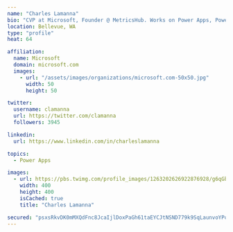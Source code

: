 ```yaml
---
name: "Charles Lamanna"
bio: "CVP at Microsoft, Founder @ MetricsHub. Works on Power Apps, Power Automate, Power Virtual Agent, Common Data Service and Dynamics 365."
location: Bellevue, WA
type: "profile"
heat: 64

affiliation:
  name: Microsoft
  domain: microsoft.com
  images:
    - url: "/assets/images/organizations/microsoft.com-50x50.jpg"
      width: 50
      height: 50

twitter:
  username: clamanna
  url: https://twitter.com/clamanna
  followers: 3945

linkedin:
  url: https://www.linkedin.com/in/charleslamanna

topics:
  - Power Apps

images:
  - url: https://pbs.twimg.com/profile_images/1263202626922876928/g6qGbHZ-_400x400.jpg
    width: 400
    height: 400
    isCached: true
    title: "Charles Lamanna"

secured: "psxsRkvDK0mMXQdFnc8JcaIjlDoxPaGh61taEYCJtNSND779k9SqLaunvoYPoNYVJaKA+ej3/zlZWz6uVflQ+5GUKmZJkIMGMMr+9/yLzKUgxRbpTQKV8HTfsy/koKiI+LjhDYJITPpAil1s8EGj0DZ2AjTFuxxXVH1HSGUcEFIELM/Vd0Mnf/gbTvUUvbqEdU2pqZApg9QbXBZZ99Viy86dyfVKBjZkOsdJbZvU+xsMAPJn7IwbjodZO+W7IUVb3AXJyFzFvIHRrRirdqeHCh2oTG+DmipSvSmb1OWOfFRpxNKOWmpgOA9RlowYTGQtJjrRFcOqORTbu/36Rrm3a1IDsz0snF6FNYWeH2+CBHG3Mr5sbkkxqJpan+id5Nm7bk4iMvadjVCYfXUWjEeuhcw+3zYcyIfzs/pFvOSPFuw=;PV0GnPnXg/rEsxTyaMBtFA=="
---
```


